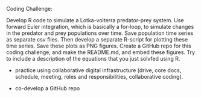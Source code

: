 Coding Challenge:

Develop R code to simulate a Lotka-volterra predator-prey system. Use forward Euler 
integration, which is basically a for-loop, to simulate changes in the predator and prey
populations over time. Save population time series as separate csv files. Then develop a
separate R-script for plotting these time series. Save these plots as PNG figures.
Create a GitHub repo for this coding challenge, and make the README.md, and embed these
figures. Try to include a description of the equations that you just solvfed using R.

- practice using collaborative digital infrastructure (drive, core docs, schedule, 
meeting, roles and responsibilities, collaborative coding).

- co-develop a GitHub repo